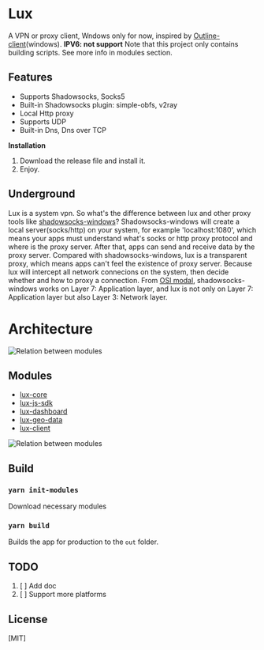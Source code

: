 # Lux

A VPN or proxy client, Wndows only for now, inspired by [Outline-client](https://github.com/Jigsaw-Code/outline-client)(windows). **IPV6: not support**
Note that this project only contains building scripts. See more info in modules section.

## Features

- Supports Shadowsocks, Socks5
- Built-in Shadowsocks plugin: simple-obfs, v2ray
- Local Http proxy
- Supports UDP
- Built-in Dns, Dns over TCP

**Installation**

1. Download the release file and install it.
2. Enjoy.

## Underground

Lux is a system vpn. 
So what's the difference between lux and other proxy tools like [shadowsocks-windows](https://github.com/shadowsocks/shadowsocks-windows)? Shadowsocks-windows will create a local server(socks/http) on your system, for example 'localhost:1080', which means your apps must understand what's socks or http proxy protocol and where is the proxy server. After that, apps can send and receive data by the proxy server.
Compared with shadowsocks-windows, lux is a transparent proxy, which means apps can't feel the existence of proxy server. Because lux will intercept all network connecions on the system, then decide whether and how to proxy a connection. From [OSI modal](https://en.wikipedia.org/wiki/OSI_model), shadowsocks-windows works on Layer 7: Application layer, and lux is not only on Layer 7: Application layer but also Layer 3: Network layer.

# Architecture

![Relation between modules](https://github.com/igoogolx/lux/raw/main/doc/arch.png)

## Modules
* [lux-core](https://github.com/igoogolx/lux-core)
* [lux-js-sdk](https://github.com/igoogolx/lux-js-sdk)
* [lux-dashboard](https://github.com/igoogolx/lux-dashboard)
* [lux-geo-data](https://github.com/igoogolx/lux-geo-data)
* [lux-client](https://github.com/igoogolx/lux-client)

![Relation between modules](https://github.com/igoogolx/lux/raw/main/doc/modules.png)

## Build

### `yarn init-modules`

Download necessary modules

### `yarn build`

Builds the app for production to the `out` folder.<br />

## TODO
1. [ ] Add doc
2. [ ] Support more platforms

## License

[MIT]